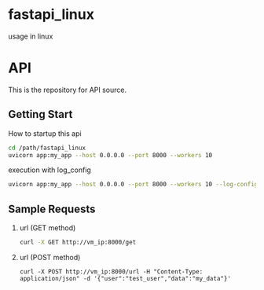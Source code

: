 # fastapi_linux
usage in linux

# API
This is the repository for API source.

## Getting Start

How to startup this api
```bash
cd /path/fastapi_linux
uvicorn app:my_app --host 0.0.0.0 --port 8000 --workers 10
```
  
execution with log_config
```bash
uvicorn app:my_app --host 0.0.0.0 --port 8000 --workers 10 --log-config log_config.ini
```
  
## Sample Requests
1. url (GET method)
   ```bash
   curl -X GET http://vm_ip:8000/get
   ```
  
2. url (POST method)
   ```
   curl -X POST http://vm_ip:8000/url -H "Content-Type: application/json" -d '{"user":"test_user","data":"my_data"}' 
   ```